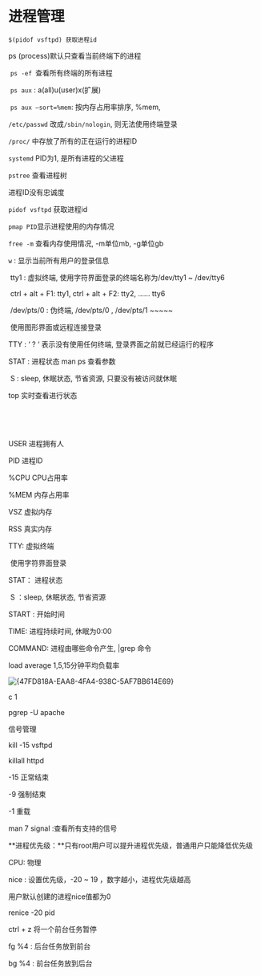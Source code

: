 # 进程管理





``` shell
$(pidof vsftpd) 获取进程id
```

ps (process)默认只查看当前终端下的进程

​	`ps -ef `查看所有终端的所有进程

​	`ps aux` :  a(all)u(user)x(扩展)

​	`ps aux –sort=%mem`: 按内存占用率排序, %mem, 

`/etc/passwd`    改成`/sbin/nologin`, 则无法使用终端登录

`/proc/` 中存放了所有的正在运行的进程ID

`systemd`  PID为1, 是所有进程的父进程

`pstree`  查看进程树

进程ID没有忠诚度

`pidof vsftpd`  获取进程id

`pmap PID`显示进程使用的内存情况

`free -m` 查看内存使用情况, -m单位mb, -g单位gb

`w` : 显示当前所有用户的登录信息

​	tty1 : 虚拟终端, 使用字符界面登录的终端名称为/dev/tty1 ~ /dev/tty6

​			  ctrl + alt + F1: tty1,   ctrl + alt + F2: tty2,  ……  tty6 

​	/dev/pts/0  :  伪终端, /dev/pts/0 , /dev/pts/1 \~\~\~\~\~

​							使用图形界面或远程连接登录

TTY : ‘ ? ‘ 表示没有使用任何终端, 登录界面之前就已经运行的程序

STAT : 进程状态   man ps 查看参数

​	S : sleep, 休眠状态, 节省资源, 只要没有被访问就休眠



top  实时查看进行状态



​	

​	







USER  进程拥有人

PID  进程ID

%CPU CPU占用率

%MEM  内存占用率

VSZ  虚拟内存

RSS  真实内存

TTY: 虚拟终端

​	使用字符界面登录   

STAT：  进程状态

​	S ：sleep, 休眠状态, 节省资源

START : 开始时间

TIME: 进程持续时间, 休眠为0:00

COMMAND: 进程由哪些命令产生, |grep 命令



load average 1,5,15分钟平均负载率 



![{47FD818A-EAA8-4FA4-938C-5AF7BB614E69}](https://notes-ming.oss-cn-beijing.aliyuncs.com/images/20241221143244708.png)



c 1 



pgrep -U apache



信号管理

kill -15 vsftpd

killall httpd

-15 正常结束

-9  强制结束

-1  重载



man 7 signal  :查看所有支持的信号



**进程优先级：**只有root用户可以提升进程优先级，普通用户只能降低优先级

CPU: 物理

nice : 设置优先级，-20 ~ 19 ，数字越小，进程优先级越高

用户默认创建的进程nice值都为0



renice -20 pid



ctrl + z 将一个前台任务暂停



fg %4 : 后台任务放到前台

bg %4 : 前台任务放到后台


